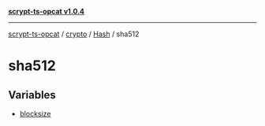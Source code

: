 [**scrypt-ts-opcat v1.0.4**](../../../../../../README.md)

***

[scrypt-ts-opcat](../../../../../../README.md) / [crypto](../../../../README.md) / [Hash](../../README.md) / sha512

# sha512

## Variables

- [blocksize](variables/blocksize.md)

